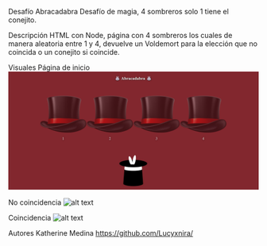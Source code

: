 Desafío Abracadabra
Desafío de magia, 4 sombreros solo 1 tiene el conejito.

Descripción
HTML con Node, página con 4 sombreros los cuales de manera aleatoria entre 1 y 4, devuelve un Voldemort para la elección que no coincida o un conejito si coincide.

Visuales
Página de inicio
![alt text](image.png)

No coincidencia
![alt text](<Captura de pantalla 2024-04-06 195343.png>)

Coincidencia
![alt text](<Captura de pantalla 2024-04-06 195713.png>)

Autores
Katherine Medina https://github.com/Lucyxnira/
